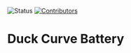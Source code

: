 ![Status][status-shield]
[![Contributors][contributors-shield]][contributors-url]

# Duck Curve Battery


<!-- MARKDOWN LINKS & IMAGES -->
<!-- TOP LEVEL BADGES -->
[status-shield]: https://img.shields.io/badge/curent_status-research-green?style=for-the-badge
[contributors-shield]: https://img.shields.io/github/contributors/HARSHALPATEL/duck-curve-battery.svg?style=for-the-badge
[contributors-url]: https://github.com/HARSHALPATEL/duck-curve-battery/graphs/contributors

